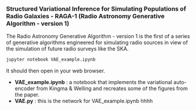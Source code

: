### Structured Variational Inference for Simulating Populations of Radio Galaxies - RAGA-1 (Radio Astronomy Generative Algorithm - version 1)

The Radio Astronomy Generative Algorithm - version 1 is the first of a series of generative algorithms engineered for simulating radio sources in view of the simulation of future radio surveys like the SKA. 

```bash
jupyter notebook VAE_example.ipynb
```
It should then open in your web browser.

* **VAE_example.ipynb** : a notebook that implements the variational auto-encoder from Kingma & Welling and recreates some of the figures from the paper.
* **VAE.py** : this is the network for VAE_example.ipynb
hhhh